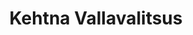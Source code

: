 ---
title: Kehtna Vallavalitsus
description: Kehtna Vallavalitsus
maintainer_name: No details supplied
maintainer_email: ''
---